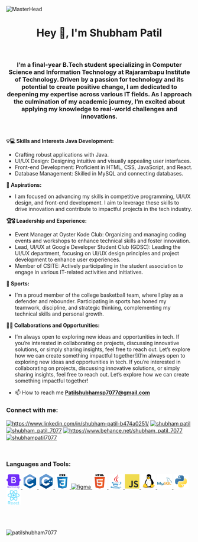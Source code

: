 ![MasterHead](https://www.bleepstatic.com/content/hl-images/2018/07/13/GitHub-logo.png)

<h1 align="center">Hey 👋, I'm Shubham Patil</h1> <br> 
<h3 align="center"> I’m a final-year B.Tech student specializing in Computer Science and Information Technology at Rajarambapu Institute of Technology. Driven by a passion for technology and its potential to create positive change, I am dedicated to deepening my expertise across various IT fields. As I approach the culmination of my academic journey, I’m excited about applying my knowledge to real-world challenges and innovations.</h3> <br>

**💡💻 Skills and Interests Java Development:**
-   Crafting robust applications with Java.
-   UI/UX Design: Designing intuitive and visually appealing user interfaces.
-   Front-end Development: Proficient in HTML, CSS, JavaScript, and React.
-   Database Management: Skilled in MySQL and connecting databases.

  **💫 Aspirations:** <br>
- I am focused on advancing my skills in competitive programming, UI/UX design, and front-end development. I aim to leverage these skills to drive innovation and contribute to impactful projects in the tech industry.

**🏆🎖️ Leadership and Experience:** 
- Event Manager at Oyster Kode Club: Organizing and managing coding events and workshops to enhance technical skills and foster innovation.
- Lead, UI/UX at Google Developer Student Club (GDSC): Leading the UI/UX department, focusing on UI/UX design principles and project development to enhance user experiences.
- Member of CSITE: Actively participating in the student association to engage in various IT-related activities and initiatives.

**🏀 Sports:** 
- I’m a proud member of the college basketball team, where I play as a defender and rebounder. Participating in sports has honed my teamwork, discipline, and strategic thinking, complementing my technical skills and personal growth.
  
**🚀📞 Collaborations and Opportunities:** 
- I’m always open to exploring new ideas and opportunities in tech. If you’re interested in collaborating on projects, discussing innovative solutions, or simply sharing insights, feel free to reach out. Let’s explore how we can create something impactful together!](I’m always open to exploring new ideas and opportunities in tech. If you’re interested in collaborating on projects, discussing innovative solutions, or simply sharing insights, feel free to reach out. Let’s explore how we can create something impactful together!



- 📫 How to reach me **Patilshubhamsp7077@gmail.com**

<h3 align="left">Connect with me:</h3>
<p align="left">
<a href="https://linkedin.com/in/https://www.linkedin.com/in/shubham-patil-b474a0251/" target="blank"><img align="center" src="https://raw.githubusercontent.com/rahuldkjain/github-profile-readme-generator/master/src/images/icons/Social/linked-in-alt.svg" alt="https://www.linkedin.com/in/shubham-patil-b474a0251/" height="30" width="40" /></a>
<a href="https://fb.com/shubham patil" target="blank"><img align="center" src="https://raw.githubusercontent.com/rahuldkjain/github-profile-readme-generator/master/src/images/icons/Social/facebook.svg" alt="shubham patil" height="30" width="40" /></a>
<a href="https://instagram.com/shubham_patil_7077" target="blank"><img align="center" src="https://raw.githubusercontent.com/rahuldkjain/github-profile-readme-generator/master/src/images/icons/Social/instagram.svg" alt="shubham_patil_7077" height="30" width="40" /></a>
<a href="https://www.behance.net/https://www.behance.net/shubham_patil_7077" target="blank"><img align="center" src="https://raw.githubusercontent.com/rahuldkjain/github-profile-readme-generator/master/src/images/icons/Social/behance.svg" alt="https://www.behance.net/shubham_patil_7077" height="30" width="40" /></a>
<a href="https://www.hackerrank.com/shubhampatil7077" target="blank"><img align="center" src="https://raw.githubusercontent.com/rahuldkjain/github-profile-readme-generator/master/src/images/icons/Social/hackerrank.svg" alt="shubhampatil7077" height="30" width="40" /></a>
</p> <br> 

<h3 align="left">Languages and Tools:</h3>
<p align="left"> <a href="https://getbootstrap.com" target="_blank" rel="noreferrer"> <img src="https://raw.githubusercontent.com/devicons/devicon/master/icons/bootstrap/bootstrap-plain-wordmark.svg" alt="bootstrap" width="40" height="40"/> </a> <a href="https://www.cprogramming.com/" target="_blank" rel="noreferrer"> <img src="https://raw.githubusercontent.com/devicons/devicon/master/icons/c/c-original.svg" alt="c" width="40" height="40"/> </a> <a href="https://www.w3schools.com/cpp/" target="_blank" rel="noreferrer"> <img src="https://raw.githubusercontent.com/devicons/devicon/master/icons/cplusplus/cplusplus-original.svg" alt="cplusplus" width="40" height="40"/> </a> <a href="https://www.w3schools.com/css/" target="_blank" rel="noreferrer"> <img src="https://raw.githubusercontent.com/devicons/devicon/master/icons/css3/css3-original-wordmark.svg" alt="css3" width="40" height="40"/> </a> <a href="https://www.figma.com/" target="_blank" rel="noreferrer"> <img src="https://www.vectorlogo.zone/logos/figma/figma-icon.svg" alt="figma" width="40" height="40"/> </a> <a href="https://www.w3.org/html/" target="_blank" rel="noreferrer"> <img src="https://raw.githubusercontent.com/devicons/devicon/master/icons/html5/html5-original-wordmark.svg" alt="html5" width="40" height="40"/> </a> <a href="https://www.java.com" target="_blank" rel="noreferrer"> <img src="https://raw.githubusercontent.com/devicons/devicon/master/icons/java/java-original.svg" alt="java" width="40" height="40"/> </a> <a href="https://developer.mozilla.org/en-US/docs/Web/JavaScript" target="_blank" rel="noreferrer"> <img src="https://raw.githubusercontent.com/devicons/devicon/master/icons/javascript/javascript-original.svg" alt="javascript" width="40" height="40"/> </a> <a href="https://www.linux.org/" target="_blank" rel="noreferrer"> <img src="https://raw.githubusercontent.com/devicons/devicon/master/icons/linux/linux-original.svg" alt="linux" width="40" height="40"/> </a> <a href="https://www.mysql.com/" target="_blank" rel="noreferrer"> <img src="https://raw.githubusercontent.com/devicons/devicon/master/icons/mysql/mysql-original-wordmark.svg" alt="mysql" width="40" height="40"/> </a> <a href="https://www.python.org" target="_blank" rel="noreferrer"> <img src="https://raw.githubusercontent.com/devicons/devicon/master/icons/python/python-original.svg" alt="python" width="40" height="40"/> </a> <a href="https://reactjs.org/" target="_blank" rel="noreferrer"> <img src="https://raw.githubusercontent.com/devicons/devicon/master/icons/react/react-original-wordmark.svg" alt="react" width="40" height="40"/> </a> </p> <br> <br> 

<p><img align="center" src="https://github-readme-stats.vercel.app/api/top-langs?username=patilshubham7077&show_icons=true&locale=en&layout=compact" alt="patilshubham7077" /></p>
